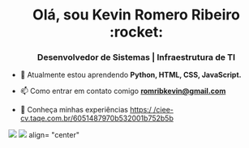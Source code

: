 <h1 align="center">Olá, sou Kevin Romero Ribeiro :rocket: </h1>
<h3 align="center">Desenvolvedor de Sistemas | Infraestrutura de TI</h3>

- 🌱 Atualmente estou aprendendo **Python, HTML, CSS, JavaScript.**

- 📫 Como entrar em contato comigo **romribkevin@gmail.com**

- 📄 Conheça minhas experiências [https:/ /ciee-cv.taqe.com.br/6051487970b532001b752b5b](https://ciee-cv.taqe.com.br/6051487970b532001b752b5b)

[<img src="https://img.shields.io/badge/linkedin-%230077B5.svg?&style=for-the-badge&logo=linkedin&logoColor=white" />](https://www.linkedin.com/in/kevinrribeiro/) [<img src = "https://img.shields.io/badge/instagram-%23E4405F.svg?&style=for-the-badge&logo=instagram&logoColor=white">](https://www.instagram.com/kevinromrib/) align= "center"
